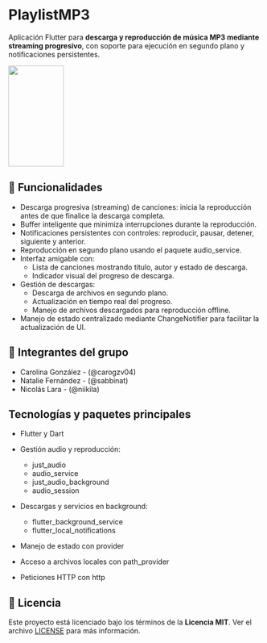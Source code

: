# PlaylistMP3

Aplicación Flutter para **descarga y reproducción de música MP3 mediante streaming progresivo**, con soporte para ejecución en segundo plano y notificaciones persistentes.

<div style="display: flex; align-items: center;">
  <img src="https://github.com/sabbinat/playlistMP3/blob/main/song_page.png?raw=true" width="110" height='200' style="margin-right: 10px;">
</div>

## 🎯 Funcionalidades

- Descarga progresiva (streaming) de canciones: inicia la reproducción antes de que finalice la descarga completa.
- Buffer inteligente que minimiza interrupciones durante la reproducción.
- Notificaciones persistentes con controles: reproducir, pausar, detener, siguiente y anterior.
- Reproducción en segundo plano usando el paquete audio_service.
- Interfaz amigable con:
  - Lista de canciones mostrando título, autor y estado de descarga.
  - Indicador visual del progreso de descarga.
- Gestión de descargas:
  - Descarga de archivos en segundo plano.
  - Actualización en tiempo real del progreso.
  - Manejo de archivos descargados para reproducción offline.
- Manejo de estado centralizado mediante ChangeNotifier para facilitar la actualización de UI.

## 👥 Integrantes del grupo

- Carolina González - (@carogzv04)
- Natalie Fernández - (@sabbinat)
- Nicolás Lara - (@niikila)

## Tecnologías y paquetes principales

- Flutter y Dart

- Gestión audio y reproducción:
  - just_audio
  - audio_service
  - just_audio_background
  - audio_session
- Descargas y servicios en background:
  - flutter_background_service
  - flutter_local_notifications
- Manejo de estado con provider
- Acceso a archivos locales con path_provider
- Peticiones HTTP con http

## 📄 Licencia

Este proyecto está licenciado bajo los términos de la **Licencia MIT**. Ver el archivo [LICENSE](LICENSE) para más información.
